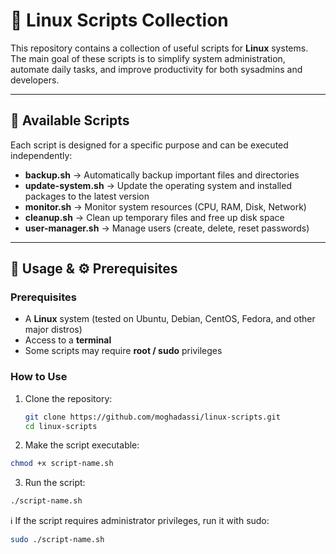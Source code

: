 # 🐧 Linux Scripts Collection

This repository contains a collection of useful scripts for **Linux** systems.  
The main goal of these scripts is to simplify system administration, automate daily tasks, and improve productivity for both sysadmins and developers.  

---

## 📂 Available Scripts

Each script is designed for a specific purpose and can be executed independently:

- **backup.sh** → Automatically backup important files and directories  
- **update-system.sh** → Update the operating system and installed packages to the latest version  
- **monitor.sh** → Monitor system resources (CPU, RAM, Disk, Network)  
- **cleanup.sh** → Clean up temporary files and free up disk space  
- **user-manager.sh** → Manage users (create, delete, reset passwords)  

---

## 🚀 Usage & ⚙️ Prerequisites

### Prerequisites
- A **Linux** system (tested on Ubuntu, Debian, CentOS, Fedora, and other major distros)  
- Access to a **terminal**  
- Some scripts may require **root / sudo** privileges  

### How to Use
1. Clone the repository:  
   ```bash
   git clone https://github.com/moghadassi/linux-scripts.git
   cd linux-scripts


2. Make the script executable:
```bash 
chmod +x script-name.sh

```

3. Run the script:
```bash
./script-name.sh
```

ℹ️ If the script requires administrator privileges, run it with sudo:
```bash
sudo ./script-name.sh
